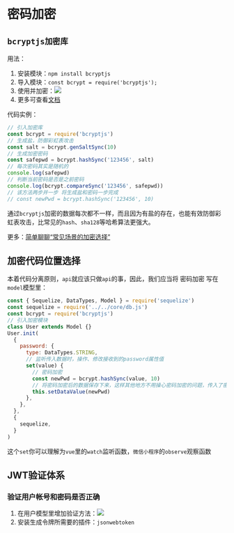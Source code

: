 # 密码加密

## `bcryptjs加密库`

用法：

1. 安装模块：`npm install bcryptjs`
2. 导入模块：`const bcrypt = require('bcryptjs');`
3. 使用并加密：![](https://gitee.com/huanshenga/myimg/raw/master/PicGo/20201006095952.png)
4. 更多可查看[文档](https://www.npmjs.com/package/bcryptjs)

代码实例：

```js
// 引入加密库
const bcrypt = require('bcryptjs')
// 生成盐，防御彩虹表攻击
const salt = bcrypt.genSaltSync(10)
// 生成加密密码
const safepwd = bcrypt.hashSync('123456', salt)
// 每次密码其实是随机的
console.log(safepwd)
// 判断当前密码是否是之前密码
console.log(bcrypt.compareSync('123456', safepwd))
// 该方法两步并一步 将生成盐和密码一步完成
// const newPwd = bcrypt.hashSync('123456', 10)
```

通过`bcryptjs`加密的数据每次都不一样，而且因为有盐的存在，也能有效防御彩虹表攻击，比常见的`hash`、`sha128`等哈希算法更强大。

更多：[简单聊聊“常见场景的加密选择”](https://kuaibao.qq.com/s/20180504G1HH0T00?refer=cp_1026)

## 加密代码位置选择

本着代码分离原则，`api`就应该只做`api`的事，因此，我们应当将 密码加密 写在 `model`模型里：

```js
const { Sequelize, DataTypes, Model } = require('sequelize')
const sequelize = require('../../core/db.js')
const bcrypt = require('bcryptjs')
// 引入加密模块
class User extends Model {}
User.init(
  {
    password: {
      type: DataTypes.STRING,
      // 监听传入数据时，操作、修改接收到的password属性值
      set(value) {
        // 密码加密
        const newPwd = bcrypt.hashSync(value, 10)
        // 将密码加密后的数据保存下来，这样其他地方不用操心密码加密的问题，传入了密码自动会将密码加密再保存到数据库
        this.setDataValue(newPwd)
      },
    },
  },
  {
    sequelize,
  }
)
```
这个`set`你可以理解为`vue`里的`watch`监听函数，`微信小程序`的`observe`观察函数
## JWT验证体系
### 验证用户帐号和密码是否正确
1. 在用户模型里增加验证方法：![](https://gitee.com/huanshenga/myimg/raw/master/PicGo/20201006143953.png)
2. 安装生成令牌所需要的插件：`jsonwebtoken`